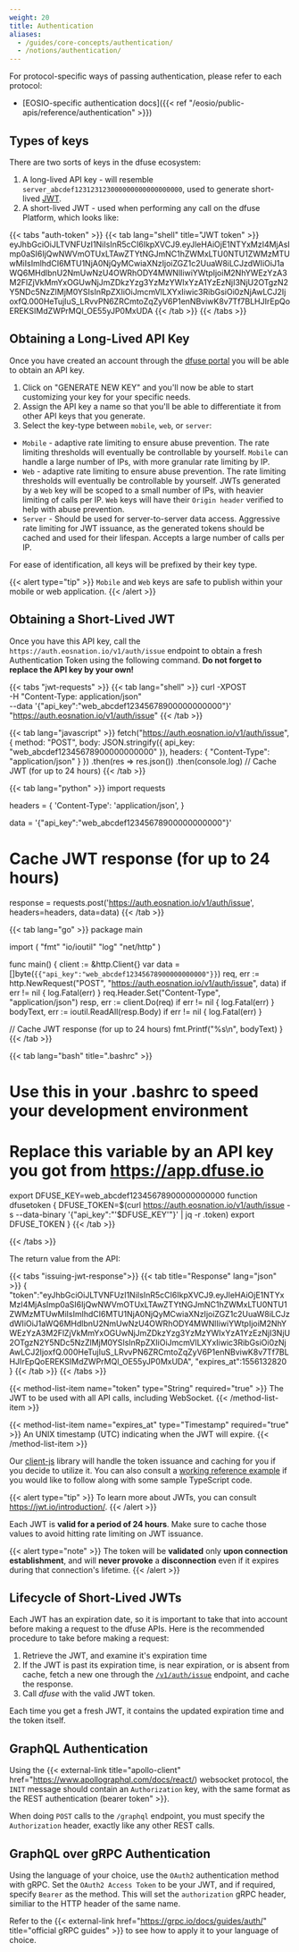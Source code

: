 ```yaml
---
weight: 20
title: Authentication
aliases:
  - /guides/core-concepts/authentication/
  - /notions/authentication/
---
```


For protocol-specific ways of passing authentication, please refer to each protocol:

* [EOSIO-specific authentication docs]({{< ref "/eosio/public-apis/reference/authentication" >}})


## Types of keys

There are two sorts of keys in the dfuse ecosystem:

1. A long-lived API key - will resemble `server_abcdef123123123000000000000000000`, used to generate short-lived <a href="https://jwt.io/" title="JSON Web Tokens">JWT</a>.
2. A short-lived JWT - used when performing any call on the dfuse Platform, which looks like:

{{< tabs "auth-token" >}}
{{< tab lang="shell" title="JWT token" >}}
eyJhbGciOiJLTVNFUzI1NiIsInR5cCI6IkpXVCJ9.eyJleHAiOjE1NTYxMzI4MjAsImp0aSI6IjQwNWVmOTUxLTAwZTYtNGJmNC1hZWMxLTU0NTU1ZWMzMTUwMiIsImlhdCI6MTU1NjA0NjQyMCwiaXNzIjoiZGZ1c2UuaW8iLCJzdWIiOiJ1aWQ6MHdlbnU2NmUwNzU4OWRhODY4MWNlIiwiYWtpIjoiM2NhYWEzYzA3M2FlZjVkMmYxOGUwNjJmZDkzYzg3YzMzYWIxYzA1YzEzNjI3NjU2OTgzN2Y5NDc5NzZlMjM0YSIsInRpZXIiOiJmcmVlLXYxIiwic3RibGsiOi0zNjAwLCJ2IjoxfQ.000HeTujIuS_LRvvPN6ZRCmtoZqZyV6P1enNBviwK8v7Tf7BLHJIrEpQoEREKSIMdZWPrMQl_OE55yJP0MxUDA
{{< /tab >}}
{{< /tabs >}}

## Obtaining a Long-Lived API Key

Once you have created an account through the <a href="https://app.dfuse.io" title="dfuse API Portal">dfuse portal</a> you will be able to obtain an API key.

1. Click on "GENERATE NEW KEY" and you'll now be able to start
customizing your key for your specific needs.
2. Assign the API
key a name so that you'll be able to differentiate it from other API
keys that you generate.
3. Select the key-type between `mobile`, `web`, or `server`:

  * `Mobile` - adaptive rate limiting to ensure abuse prevention. The rate limiting thresholds will eventually be controllable by yourself. `Mobile` can handle a large number of IPs, with more granular rate limiting by IP.
  * `Web` - adaptive rate limiting to ensure abuse prevention. The rate limiting thresholds will eventually be controllable by yourself. JWTs generated by a `Web` key will be scoped to a small number of IPs, with heavier limiting of calls per IP. `Web` keys will have their `Origin header` verified to help with abuse prevention.
  * `Server` - Should be used for server-to-server data access. Aggressive rate limiting for JWT issuance, as the generated tokens should be cached and used for their lifespan. Accepts a large number of calls per IP.

For ease of identification, all keys will be prefixed by their key type.

{{< alert type="tip" >}}
`Mobile` and `Web` keys are safe to publish within your mobile or web application.
{{< /alert >}}



## Obtaining a Short-Lived JWT

Once you have this API key, call the `https://auth.eosnation.io/v1/auth/issue` endpoint to obtain a fresh Authentication Token using the following command. **Do not forget to replace the API key by your own!**

{{< tabs "jwt-requests" >}}
{{< tab lang="shell" >}}
curl -XPOST \
  -H "Content-Type: application/json" \
  --data '{"api_key":"web_abcdef12345678900000000000"}' \
  "https://auth.eosnation.io/v1/auth/issue"
{{< /tab >}}

{{< tab lang="javascript" >}}
fetch("https://auth.eosnation.io/v1/auth/issue", {
  method: "POST",
  body: JSON.stringify({
    api_key: "web_abcdef12345678900000000000"
  }),
  headers: {
    "Content-Type": "application/json"
  }
})
.then(res => res.json())
.then(console.log) // Cache JWT (for up to 24 hours)
{{< /tab >}}

{{< tab lang="python" >}}
import requests

headers = {
    'Content-Type': 'application/json',
}

data = '{"api_key":"web_abcdef12345678900000000000"}'

# Cache JWT response (for up to 24 hours)
response = requests.post('https://auth.eosnation.io/v1/auth/issue', headers=headers, data=data)
{{< /tab >}}

{{< tab lang="go" >}}
package main

import (
	"fmt"
	"io/ioutil"
	"log"
	"net/http"
)

func main() {
	client := &http.Client{}
	var data = []byte(`{{"api_key":"web_abcdef12345678900000000000"}}`)
	req, err := http.NewRequest("POST", "https://auth.eosnation.io/v1/auth/issue", data)
	if err != nil {
		log.Fatal(err)
	}
	req.Header.Set("Content-Type", "application/json")
	resp, err := client.Do(req)
	if err != nil {
		log.Fatal(err)
	}
	bodyText, err := ioutil.ReadAll(resp.Body)
	if err != nil {
		log.Fatal(err)
	}

  // Cache JWT response (for up to 24 hours)
	fmt.Printf("%s\n", bodyText)
}
{{< /tab >}}


{{< tab lang="bash" title=".bashrc" >}}
# Use this in your .bashrc to speed your development environment

# Replace this variable by an API key you got from https://app.dfuse.io
export DFUSE_KEY=web_abcdef12345678900000000000
function dfusetoken {
    DFUSE_TOKEN=$(curl https://auth.eosnation.io/v1/auth/issue -s --data-binary '{"api_key":"'$DFUSE_KEY'"}' | jq -r .token)
    export DFUSE_TOKEN
}
{{< /tab >}}

{{< /tabs >}}

The return value from the API:

{{< tabs "issuing-jwt-response">}}
{{< tab title="Response" lang="json" >}}
{
  "token":"eyJhbGciOiJLTVNFUzI1NiIsInR5cCI6IkpXVCJ9.eyJleHAiOjE1NTYxMzI4MjAsImp0aSI6IjQwNWVmOTUxLTAwZTYtNGJmNC1hZWMxLTU0NTU1ZWMzMTUwMiIsImlhdCI6MTU1NjA0NjQyMCwiaXNzIjoiZGZ1c2UuaW8iLCJzdWIiOiJ1aWQ6MHdlbnU2NmUwNzU4OWRhODY4MWNlIiwiYWtpIjoiM2NhYWEzYzA3M2FlZjVkMmYxOGUwNjJmZDkzYzg3YzMzYWIxYzA1YzEzNjI3NjU2OTgzN2Y5NDc5NzZlMjM0YSIsInRpZXIiOiJmcmVlLXYxIiwic3RibGsiOi0zNjAwLCJ2IjoxfQ.000HeTujIuS_LRvvPN6ZRCmtoZqZyV6P1enNBviwK8v7Tf7BLHJIrEpQoEREKSIMdZWPrMQl_OE55yJP0MxUDA",
  "expires_at":1556132820
}
{{< /tab >}}
{{< /tabs >}}

{{< method-list-item name="token" type="String" required="true" >}}
  The JWT to be used with all API calls, including WebSocket.
{{< /method-list-item >}}

{{< method-list-item name="expires_at" type="Timestamp" required="true" >}}
  An UNIX timestamp (UTC) indicating when the JWT will expire.
{{< /method-list-item >}}

Our [client-js](/libraries) library will handle the token issuance and caching for you if you decide to utilize it. You can also consult a [working reference example](https://github.com/dfuse-io/client-js/blob/master/examples/reference/auth-issue.ts) if you would like to follow along with some sample TypeScript code.

{{< alert type="tip" >}}
To learn more about JWTs, you can consult <https://jwt.io/introduction/>.
{{< /alert >}}

Each JWT is **valid for a period of 24 hours**. Make sure to cache those values to avoid hitting rate limiting on JWT issuance.

{{< alert type="note" >}}
The token will be **validated** only **upon connection establishment**, and will **never provoke** a **disconnection** even if it expires during that connection's lifetime.
{{< /alert >}}



## Lifecycle of Short-Lived JWTs

Each JWT has an expiration date, so it is important to take that into account before making a request to the dfuse APIs. Here is the recommended procedure to take before making a request:

1. Retrieve the JWT, and examine it's expiration time
1. If the JWT is past its expiration time, is near expiration, or is absent from cache, fetch a new one through the [`/v1/auth/issue`](#obtaining-a-short-lived-jwt) endpoint, and cache the response.
1. Call _dfuse_ with the valid JWT token.

Each time you get a fresh JWT, it contains the updated expiration time and the token itself.


## GraphQL Authentication

Using the {{< external-link title="apollo-client" href="https://www.apollographql.com/docs/react/) websocket protocol, the `INIT` message should contain an `Authorization` key, with the same format as the REST authentication (bearer token" >}}.

When doing `POST` calls to the `/graphql` endpoint, you must specify the `Authorization` header, exactly like any other REST calls.

## GraphQL over gRPC Authentication

Using the language of your choice, use the `OAuth2` authentication method with gRPC. Set the `OAuth2 Access Token` to be your JWT, and if required, specify `Bearer` as the method. This will set the `authorization` gRPC header, similiar to the HTTP header of the same name.

Refer to the {{< external-link href="https://grpc.io/docs/guides/auth/" title="official gRPC guides" >}} to see how to apply it to your language of choice.
